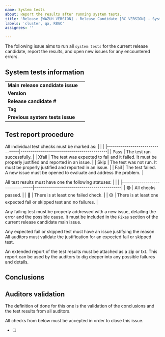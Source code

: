 ```yaml
---
name: System tests 
about: Report the results after running system tests.
title: 'Release [WAZUH VERSION] - Release Candidate [RC VERSION] - System tests'
labels: 'cluster, qa, RBAC'
assignees: ''

---
```


The following issue aims to run all `system tests` for the current release candidate, report the results, and open new issues for any encountered errors.

## System tests information
|                                      |                                            |
|--------------------------------------|--------------------------------------------|
| **Main release candidate issue**     |                                            |
| **Version**                          |                                            |
| **Release candidate #**              |                                            |
| **Tag**                              |                                            |
| **Previous system tests issue**      |                                            |

## Test report procedure
All individual test checks must be marked as:
|                                  |                                            |
|---------------------------------|--------------------------------------------|
| Pass | The test ran successfully. |
| Xfail | The test was expected to fail and it failed. It must be properly justified and reported in an issue.  |
| Skip | The test was not run. It must be properly justified and reported in an issue.  |
| Fail | The test failed. A new issue must be opened to evaluate and address the problem. |

All test results must have one the following statuses: 
|                                  |                                            |
|---------------------------------|--------------------------------------------|
| :green_circle:  | All checks passed. |
| :red_circle:  | There is at least one failed check. |
| :yellow_circle:  | There is at least one expected fail or skipped test and no failures. |

Any failing test must be properly addressed with a new issue, detailing the error and the possible cause. It must be included in the `Fixes` section of the current release candidate main issue.

Any expected fail or skipped test must have an issue justifying the reason. All auditors must validate the justification for an expected fail or skipped test.

An extended report of the test results must be attached as a zip or txt. This report can be used by the auditors to dig deeper into any possible failures and details.

## Conclusions

<!--
All tests have been executed and the results can be found [here]().

|                |             |                     |                |
|----------------|-------------|---------------------|----------------|
| **Status**     | **Test**    | **Failure type**    | **Notes**      |
|                |             |                     |                |

All tests have passed and the fails have been reported or justified. I therefore conclude that this issue is finished and OK for this release candidate.
-->

## Auditors validation
The definition of done for this one is the validation of the conclusions and the test results from all auditors.

All checks from below must be accepted in order to close this issue.

- [ ] 
